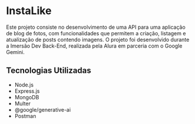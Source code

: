 # InstaLike
Este projeto consiste no desenvolvimento de uma API para uma aplicação de blog de fotos, com funcionalidades que permitem a criação, listagem e atualização de posts contendo imagens. O projeto foi desenvolvido durante a Imersão Dev Back-End, realizada pela Alura em parceria com o Google Gemini.

## Tecnologias Utilizadas
- Node.js
- Express.js
- MongoDB
- Multer
- @google/generative-ai
- Postman
